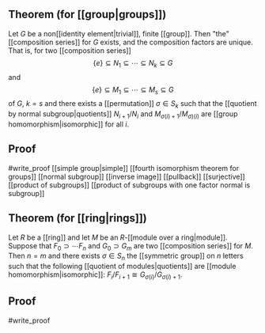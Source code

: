 ## Theorem (for [[group|groups]])
Let $G$ be a non[[identity element|trivial]], finite [[group]]. Then "the" [[composition series]] for $G$ exists, and the composition factors are unique. That is, for two [[composition series]] $$\{e\}\subseteq N_1\subseteq \cdots\subseteq N_k \subseteq G$$ and $$\{e\}\subseteq M_1\subseteq \cdots\subseteq M_s \subseteq G$$ of $G$, $k=s$ and there exists a [[permutation]] $\sigma \in S_k$ such that the [[quotient by normal subgroup|quotients]] $N_{i+1}/N_i$ and $M_{\sigma(i)+1}/M_{\sigma)(i)}$ are [[group homomorphism|isomorphic]] for all $i$.
## Proof
#write_proof [[simple group|simple]] [[fourth isomorphism theorem for groups]] [[normal subgroup]] [[inverse image]] [[pullback]] [[surjective]] [[product of subgroups]] [[product of subgroups with one factor normal is subgroup]] 
## Theorem (for [[ring|rings]])
Let $R$ be a [[ring]] and let $M$ be an $R$-[[module over a ring|module]]. Suppose that $F_0\supset \cdots F_n$ and $G_0\supset G_m$ are two [[composition series]] for $M$. Then $n=m$ and there exists $\sigma\in S_n$ the [[symmetric group]] on $n$ letters such that the following [[quotient of modules|quotients]] are [[module homomorphism|isomorphic]]: $F_i/F_{i+1} \cong G_{\sigma(i)}/G_{\sigma(i)+1}$. 
## Proof
#write_proof 